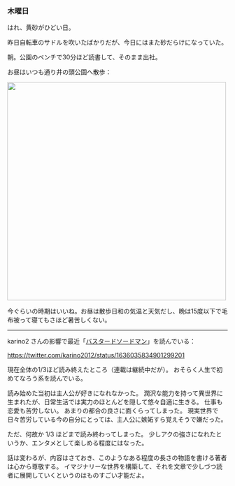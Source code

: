 ### 木曜日

はれ、黄砂がひどい日。

昨日自転車のサドルを吹いたばかりだが、今日にはまた砂だらけになっていた。

朝。公園のベンチで30分ほど読書して、そのまま出社。

お昼はいつも通り井の頭公園へ散歩：

<img src="https://i.imgur.com/IVikof8.jpg" width="500">

今ぐらいの時期はいいね。お昼は散歩日和の気温と天気だし、晩は15度以下で毛布被って寝てもさほど暑苦しくない。

---

karino2 さんの影響で最近「[バスタードソードマン](https://ncode.syosetu.com/n9619hu/)」を読んでいる：

https://twitter.com/karino2012/status/1636035834901299201

現在全体の1/3ほど読み終えたところ（連載は継続中だが）。
おそらく人生で初めてなろう系を読んでいる。

読み始めた当初は主人公が好きになれなかった。
潤沢な能力を持って異世界に生まれたが、日常生活では実力のほとんどを隠して悠々自適に生きる。
仕事も恋愛も苦労しない。
あまりの都合の良さに面くらってしまった。
現実世界で日々苦労している今の自分にとっては、主人公に嫉妬すら覚えそうで嫌だった。

ただ、何故か 1/3 ほどまで読み終わってしまった。
少しアクの強さになれたというか、エンタメとして楽しめる程度にはなった。

話は変わるが、内容はさておき、このようなある程度の長さの物語を書ける著者は心から尊敬する。
イマジナリーな世界を構築して、それを文章で少しづつ読者に展開していくというのはものすごい才能だよ。